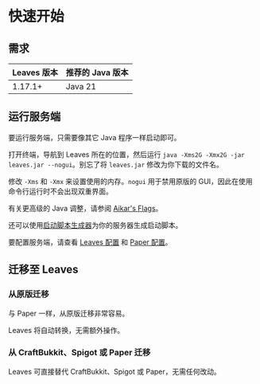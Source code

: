 # 快速开始

## 需求

| Leaves 版本 | 推荐的 Java 版本 |
| ----------- | ---------------- |
| 1.17.1+     | Java 21          |

## 运行服务端

要运行服务端，只需要像其它 Java 程序一样启动即可。

打开终端，导航到 Leaves 所在的位置，然后运行 `java -Xms2G -Xmx2G -jar leaves.jar --nogui`。别忘了将 `leaves.jar`
修改为你下载的文件名。

修改 `-Xms` 和 `-Xmx` 来设置使用的内存。`nogui` 用于禁用原版的 GUI，因此在使用命令行运行时不会出现双重界面。

有关更高级的 Java 调整，请参阅 [Aikar's Flags](https://docs.papermc.io/paper/aikars-flags)。

还可以使用[启动脚本生成器](https://docs.papermc.io/misc/tools/start-script-gen)为你的服务器生成启动脚本。

要配置服务端，请查看 [Leaves 配置](../configuration.md)
和 [Paper 配置](https://docs.papermc.io/paper/reference/configuration)。

## 迁移至 Leaves

### 从原版迁移

与 Paper 一样，从原版迁移非常容易。

Leaves 将自动转换，无需额外操作。

### 从 CraftBukkit、Spigot 或 Paper 迁移

Leaves 可直接替代 CraftBukkit、Spigot 或 Paper，无需任何改动。
